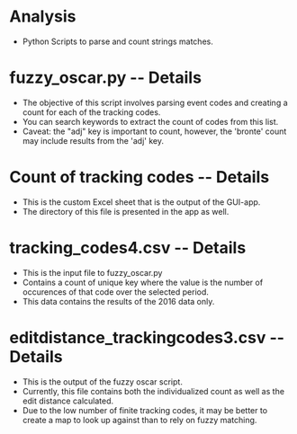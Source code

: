 # Analysis
- Python Scripts to parse and count strings matches. 

#  fuzzy_oscar.py -- Details
- The objective of this script involves parsing event codes and creating a count for each of the tracking codes. 
- You can search keywords to extract the count of codes from this list.
- Caveat: the "adj" key is important to count, however, the 'bronte' count may include results from the 'adj' key. 




#  Count of tracking codes -- Details
- This is the custom Excel sheet that is the output of the GUI-app. 
- The directory of this file is presented in the app as well. 


#  tracking_codes4.csv -- Details
- This is the input file to fuzzy_oscar.py
- Contains a count of unique key where the value is the number of occurences of that code over the selected period. 
- This data contains the results of the 2016 data only. 

#  editdistance_trackingcodes3.csv -- Details
- This is the output of the fuzzy oscar script.
- Currently, this file contains both the individualized count as well as the edit distance calculated. 
- Due to the low number of finite tracking codes, it may be better to create a map to look up against than to rely on fuzzy matching. 
